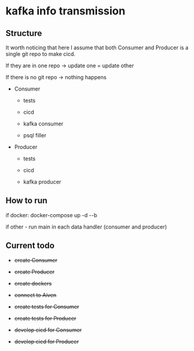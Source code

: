 # kafka info transmission

## Structure

It worth noticing that here I assume that both Consumer and Producer is a single git repo to make cicd.

If they are in one repo -> update one = update other

If there is no git repo -> nothing happens

* Consumer

  * tests

  * cicd

  * kafka consumer

  * psql filler

* Producer

  * tests

  * cicd

  * kafka producer

## How to run

if docker: docker-compose up -d --b

if other - run main in each data handler (consumer and producer)

## Current todo

* ~~create Consumer~~

* ~~create Producer~~

* ~~create dockers~~

* ~~connect to Aiven~~

* ~~create tests for Consumer~~

* ~~create tests for Producer~~

* ~~develop cicd for Consumer~~

* ~~develop cicd for Producer~~
